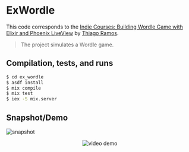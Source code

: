 # ExWordle

This code corresponds to the [Indie Courses: Building Wordle Game with Elixir and Phoenix LiveView](https://indiecourses.com/catalog/54c9e6b0-f39e-43a5-b775-a0de3f634b58) by [Thiago Ramos](https://twitter.com/thramosal).

> The project simulates a Wordle game.

## Compilation, tests, and runs

```bash
$ cd ex_wordle
$ asdf install
$ mix compile
$ mix test
$ iex -S mix.server
```

## Snapshot/Demo

![snapshot](https://github.com/raulpe7eira/ex_wordle/assets/456260/4c8ad159-884d-4fbb-8d2b-f4731e52d94a)

<p align="center">
  <img src="https://github.com/raulpe7eira/ex_wordle/assets/456260/4bacd563-4481-4c30-a14c-2c536e3b6dfc" alt="video demo" />
</p>
